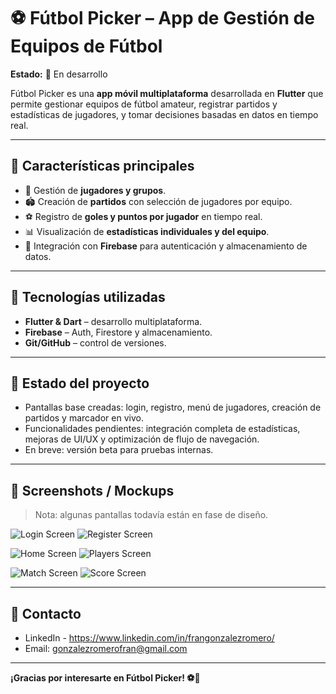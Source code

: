 # ⚽ Fútbol Picker – App de Gestión de Equipos de Fútbol

**Estado:** 🚧 En desarrollo

Fútbol Picker es una **app móvil multiplataforma** desarrollada en **Flutter** que permite gestionar equipos de fútbol amateur, registrar partidos y estadísticas de jugadores, y tomar decisiones basadas en datos en tiempo real.

---

## 🔹 Características principales
- 👥 Gestión de **jugadores y grupos**.  
- 🏟️ Creación de **partidos** con selección de jugadores por equipo.  
- ⚽ Registro de **goles y puntos por jugador** en tiempo real.  
- 📊 Visualización de **estadísticas individuales y del equipo**.  
- 🔐 Integración con **Firebase** para autenticación y almacenamiento de datos.  

---

## 🔹 Tecnologías utilizadas
- **Flutter & Dart** – desarrollo multiplataforma.  
- **Firebase** – Auth, Firestore y almacenamiento.    
- **Git/GitHub** – control de versiones.  
 

---

## 🔹 Estado del proyecto
- Pantallas base creadas: login, registro, menú de jugadores, creación de partidos y marcador en vivo.  
- Funcionalidades pendientes: integración completa de estadísticas, mejoras de UI/UX y optimización de flujo de navegación.  
- En breve: versión beta para pruebas internas.  

---

## 🔹 Screenshots / Mockups
> Nota: algunas pantallas todavía están en fase de diseño.

![Login Screen](assets/images/login_screen.png)  ![Register Screen](assets/images/register_screen.png)  

![Home Screen](assets/images/home_screen.png)  ![Players Screen](assets/images/players_screen.png) 

![Match Screen](assets/images/match_screen.png)  ![Score Screen](assets/images/score_screen.png) 
 



---

## 🔹 Contacto
- LinkedIn - https://www.linkedin.com/in/frangonzalezromero/  
- Email: gonzalezromerofran@gmail.com 

---

**¡Gracias por interesarte en Fútbol Picker! ⚽🚀**
